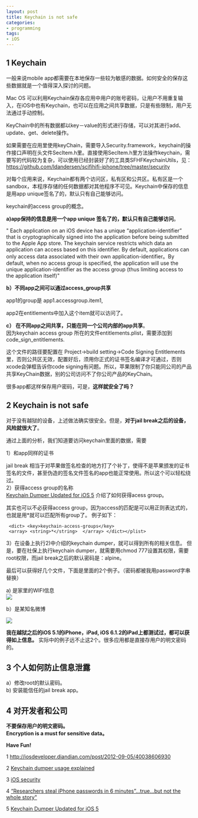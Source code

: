 ```yaml
---
layout: post  
title: Keychain is not safe  
categories:  
- programming  
tags:
- iOS
---
```


## 1 Keychain ##

一般来说mobile app都需要在本地保存一些较为敏感的数据。如何安全的保存这些数据就是一个值得深入探讨的问题。

Mac OS 可以利用Keychain保存各应用中用户的账号密码，让用户不用重复输入，在iOS中也有Keychain，也可以在应用之间共享数据，只是有些限制，用户无法通过手动控制。

KeyChain中的所有数据都以key－value的形式进行存储，可以对其进行add、update、get、delete操作。

如果需要在应用里使用keyChain，需要导入Security.framework，keychain的操作接口声明在头文件SecItem.h里。直接使用SecItem.h里方法操作keychain，需要写的代码较为复杂，可以使用已经封装好了的工具类SFHFKeychainUtils，见：https://github.com/ldandersen/scifihifi-iphone/tree/master/security 


对每个应用来说，Keychain都有两个访问区，私有区和公共区。私有区是一个sandbox，本程序存储的任何数据都对其他程序不可见。Keychain中保存的信息是用app unique签名了的，默认只有自己能够访问。



keychain的access group的概念。  

**a)app保持的信息是用一个app unique 签名了的，默认只有自己能够访问**。

" Each application on an iOS device has a unique “application-identifier” that is cryptographically signed into the application before being submitted to the Apple App store.  The keychain service restricts which data an application can access based on this identifier.  By default, applications can only access data associated with their own application-identifier。By default, when no access group is specified, the application will use the unique application-identifier as the access group (thus limiting access to the application itself)"

**b）不同app之间可以通过access_group共享**

app1的group是 app1.accessgroup.item1,

app2在entitlements中加入这个item就可以访问了。

**c） 在不同app之间共享，只能在同一个公司内部的app共享**。  
因为keychain access group 所在的文件entitlements.plist，需要添加到code_sign_entitlements.

这个文件的路径要配置在 Project->build setting->Code Signing Entitlements里，否则公共区无效，配置好后，须用你正式的证书签名编译才可通过，否则xcode会弹框告诉你code signing有问题。所以，苹果限制了你只能同公司的产品共享KeyChain数据，别的公司访问不了你公司产品的KeyChain。


很多app都这样保存用户密码，可是，**这样就安全了吗？**

## 2 Keychain is not safe ##

对于没有越狱的设备，上述做法确实很安全。但是，**对于jail break之后的设备，风险就很大了**。

通过上面的分析，我们知道要访问keychain里面的数据，需要


1）和app同样的证书

jail break 相当于对苹果做签名检查的地方打了个补丁，使得不是苹果颁发的证书签名的文件，甚至伪造的签名文件签名的app也能正常使用。所以这个可以轻松绕过。  
2）获得access group的名称  
[Keychain Dumper Updated for iOS 5](http://labs.neohapsis.com/2012/01/25/keychain-dumper-updated-for-ios-5/) 介绍了如何获得acess group。

其实也可以不必获得access group，因为access的匹配是可以用正则表达式的，也就是用*就可以匹配所有group了。
例子如下：


     <dict> <key>keychain-access-groups</key>
     <array> <string>*</string>  </array> </dict></plist>


3）在设备上执行2)中介绍的keychain dumper，就可以得到所有的相关信息。
但是，要在社保上执行keychain dumper，就需要用chmod 777设置其权限，需要root权限，而jail break之后的默认密码是：alpine。


最后可以获得好几个文件，下面是里面的2个例子。（密码都被我用password字串替换）

a) 是家里的WIFI信息  
![](http://farm6.staticflickr.com/5446/8937211262_0a3c9a75b6.jpg)

b）是某知名微博

![](http://farm6.staticflickr.com/5446/8937211262_0a3c9a75b6.jpg)

**我在越狱之后的iOS 5.1的iPhone，iPad, iOS 6.1.2的iPad上都测试过，都可以获得如上信息。**
实际中的例子远不止这2个。很多应用都是直接存用户的明文密码的。


## 3 个人如何防止信息泄露 ##
 a）修改root的默认密码。  
 b) 安装能信任的jail break app。

## 4 对开发者和公司 ##
 **不要保存用户的明文密码。**  
 **Encryption is a must for sensitive data。**


**Have Fun!**

1 http://iosdeveloper.diandian.com/post/2012-09-05/40038606930

2 [Keychain dumper usage explained](http://www.securitylearn.net/2012/03/27/keychain-dumper-usage-explained/)

3 [iOS security](http://images.apple.com/ipad/business/docs/iOS_Security_May12.pdf)

4 [“Researchers steal iPhone passwords in 6 minutes”…true…but not the whole story"](http://labs.neohapsis.com/2011/02/28/researchers-steal-iphone-passwords-in-6-minutes-true-but-not-the-whole-story/)

5 [Keychain Dumper Updated for iOS 5](http://labs.neohapsis.com/2012/01/25/keychain-dumper-updated-for-ios-5/)

     